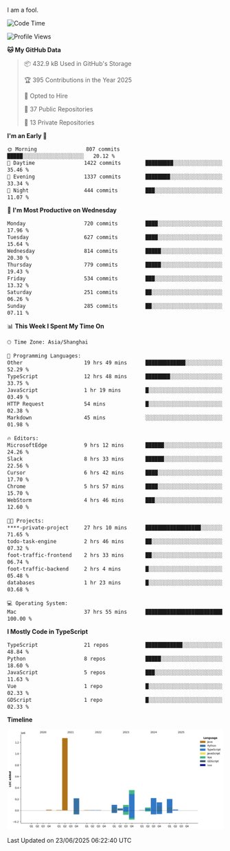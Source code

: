 I am a fool.

<!--START_SECTION:waka-->
![Code Time](http://img.shields.io/badge/Code%20Time-3%2C200%20hrs%2051%20mins-blue)

![Profile Views](http://img.shields.io/badge/Profile%20Views-1-blue)

**🐱 My GitHub Data** 

> 📦 432.9 kB Used in GitHub's Storage 
 > 
> 🏆 395 Contributions in the Year 2025
 > 
> 💼 Opted to Hire
 > 
> 📜 37 Public Repositories 
 > 
> 🔑 13 Private Repositories 
 > 
**I'm an Early 🐤** 

```text
🌞 Morning                807 commits         █████░░░░░░░░░░░░░░░░░░░░   20.12 % 
🌆 Daytime                1422 commits        █████████░░░░░░░░░░░░░░░░   35.46 % 
🌃 Evening                1337 commits        ████████░░░░░░░░░░░░░░░░░   33.34 % 
🌙 Night                  444 commits         ███░░░░░░░░░░░░░░░░░░░░░░   11.07 % 
```
📅 **I'm Most Productive on Wednesday** 

```text
Monday                   720 commits         ████░░░░░░░░░░░░░░░░░░░░░   17.96 % 
Tuesday                  627 commits         ████░░░░░░░░░░░░░░░░░░░░░   15.64 % 
Wednesday                814 commits         █████░░░░░░░░░░░░░░░░░░░░   20.30 % 
Thursday                 779 commits         █████░░░░░░░░░░░░░░░░░░░░   19.43 % 
Friday                   534 commits         ███░░░░░░░░░░░░░░░░░░░░░░   13.32 % 
Saturday                 251 commits         ██░░░░░░░░░░░░░░░░░░░░░░░   06.26 % 
Sunday                   285 commits         ██░░░░░░░░░░░░░░░░░░░░░░░   07.11 % 
```


📊 **This Week I Spent My Time On** 

```text
🕑︎ Time Zone: Asia/Shanghai

💬 Programming Languages: 
Other                    19 hrs 49 mins      █████████████░░░░░░░░░░░░   52.29 % 
TypeScript               12 hrs 48 mins      ████████░░░░░░░░░░░░░░░░░   33.75 % 
JavaScript               1 hr 19 mins        █░░░░░░░░░░░░░░░░░░░░░░░░   03.49 % 
HTTP Request             54 mins             █░░░░░░░░░░░░░░░░░░░░░░░░   02.38 % 
Markdown                 45 mins             ░░░░░░░░░░░░░░░░░░░░░░░░░   01.98 % 

🔥 Editors: 
MicrosoftEdge            9 hrs 12 mins       ██████░░░░░░░░░░░░░░░░░░░   24.26 % 
Slack                    8 hrs 33 mins       ██████░░░░░░░░░░░░░░░░░░░   22.56 % 
Cursor                   6 hrs 42 mins       ████░░░░░░░░░░░░░░░░░░░░░   17.70 % 
Chrome                   5 hrs 57 mins       ████░░░░░░░░░░░░░░░░░░░░░   15.70 % 
WebStorm                 4 hrs 46 mins       ███░░░░░░░░░░░░░░░░░░░░░░   12.60 % 

🐱‍💻 Projects: 
****-private-project     27 hrs 10 mins      ██████████████████░░░░░░░   71.65 % 
todo-task-engine         2 hrs 46 mins       ██░░░░░░░░░░░░░░░░░░░░░░░   07.32 % 
foot-traffic-frontend    2 hrs 33 mins       ██░░░░░░░░░░░░░░░░░░░░░░░   06.74 % 
foot-traffic-backend     2 hrs 4 mins        █░░░░░░░░░░░░░░░░░░░░░░░░   05.48 % 
databases                1 hr 23 mins        █░░░░░░░░░░░░░░░░░░░░░░░░   03.68 % 

💻 Operating System: 
Mac                      37 hrs 55 mins      █████████████████████████   100.00 % 
```

**I Mostly Code in TypeScript** 

```text
TypeScript               21 repos            ████████████░░░░░░░░░░░░░   48.84 % 
Python                   8 repos             █████░░░░░░░░░░░░░░░░░░░░   18.60 % 
JavaScript               5 repos             ███░░░░░░░░░░░░░░░░░░░░░░   11.63 % 
Vue                      1 repo              █░░░░░░░░░░░░░░░░░░░░░░░░   02.33 % 
GDScript                 1 repo              █░░░░░░░░░░░░░░░░░░░░░░░░   02.33 % 
```



**Timeline**

![Lines of Code chart](https://raw.githubusercontent.com/VeejaLiu/VeejaLiu/master/assets/bar_graph.png)


 Last Updated on 23/06/2025 06:22:40 UTC
<!--END_SECTION:waka-->
